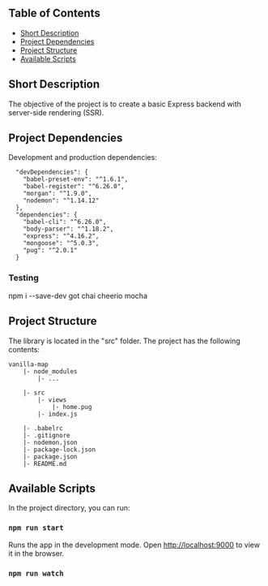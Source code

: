 ## Table of Contents

- [Short Description](#short-description)
- [Project Dependencies](#project-dependencies)
- [Project Structure](#folder-structure)
- [Available Scripts](#available-scripts)


## Short Description
The objective of the project is to create a basic Express backend with server-side rendering (SSR).


## Project Dependencies

Development and production dependencies:

```
  "devDependencies": {
    "babel-preset-env": "^1.6.1",
    "babel-register": "^6.26.0",
    "morgan": "^1.9.0",
    "nodemon": "^1.14.12"
  },
  "dependencies": {
    "babel-cli": "^6.26.0",
    "body-parser": "^1.18.2",
    "express": "^4.16.2",
    "mongoose": "^5.0.3",
    "pug": "^2.0.1"
  }
```

### Testing

npm i --save-dev got chai cheerio mocha


## Project Structure

The library is located in the "src" folder. The project has the following contents:

```
vanilla-map
    |- node_modules
        |- ...

    |- src
        |- views
            |- home.pug
        |- index.js

    |- .babelrc
    |- .gitignore
    |- nodemon.json
    |- package-lock.json
    |- package.json
    |- README.md

```


## Available Scripts

In the project directory, you can run:

### `npm run start`

Runs the app in the development mode. Open [http://localhost:9000](http://localhost:9000) to view it in the browser.

### `npm run watch`
